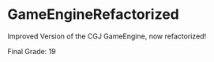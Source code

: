 # GameEngineRefactorized
Improved Version of the CGJ GameEngine, now refactorized!


Final Grade: 19
